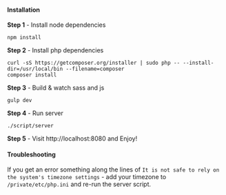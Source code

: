 #### Installation

**Step 1** - Install node dependencies

```
npm install
```

**Step 2** - Install php dependencies

```
curl -sS https://getcomposer.org/installer | sudo php -- --install-dir=/usr/local/bin --filename=composer
composer install
```

**Step 3** - Build & watch sass and js

```
gulp dev
```

**Step 4** - Run server

```
./script/server
```

**Step 5** - Visit http://localhost:8080 and Enjoy!

#### Troubleshooting

If you get an error something along the lines of `It is not safe to rely on the system's timezone settings` - add your timezone to `/private/etc/php.ini` and re-run the server script.